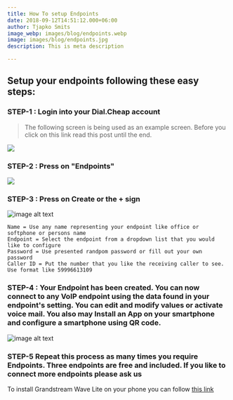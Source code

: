 ```yaml
---
title: How To setup Endpoints
date: 2018-09-12T14:51:12.000+06:00
author: Tjapko Smits
image_webp: images/blog/endpoints.webp
image: images/blog/endpoints.jpg
description: This is meta description

---
```

## Setup your endpoints following these easy steps:

### STEP-1 : Login into your Dial.Cheap account

> The following screen is being used as an example screen. Before you click on this link read this post until the end.

![](/images/dashboard.webp)

### STEP-2 : Press on "Endpoints"

![](/images/addendpoint.webp)

### STEP-3 : Press on Create or the + sign

![image alt text](/images/blog/endpoint_create.jpg)

    Name = Use any name representing your endpoint like office or softphone or persons name
    Endpoint = Select the endpoint from a dropdown list that you would like to configure
    Password = Use presented randpom password or fill out your own password
    Caller ID = Put the number that you like the receiving caller to see. Use format like 59996613109

### STEP-4 : Your Endpoint has been created. You can now connect to any VoIP endpoint using the data found in your endpoint's setting. You can edit and modify values or activate voice mail. You also may Install an App on your smartphone and configure a smartphone using QR code.

![image alt text](/images/blog/endpoint_created.jpg)

### STEP-5 Repeat this process as many times you require Endpoints. Three endpoints are free and included. If you like to connect more endpoints please ask us

To install Grandstream Wave Lite on your phone you can follow [this link]()
